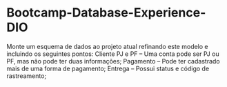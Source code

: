 # Bootcamp-Database-Experience-DIO
Monte um esquema de dados ao projeto atual refinando este modelo e incluindo os seguintes pontos:  Cliente PJ e PF – Uma conta pode ser PJ ou PF, mas não pode ter duas informações; Pagamento – Pode ter cadastrado mais de uma forma de pagamento; Entrega – Possui status e código de rastreamento;
